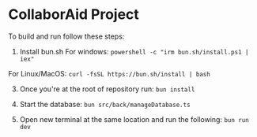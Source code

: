 # CollaborAid Project
To build and run follow these steps:

1. Install bun.sh
For windows:
`powershell -c "irm bun.sh/install.ps1 | iex"`

For Linux/MacOS:
`curl -fsSL https://bun.sh/install | bash`

3. Once you're at the root of repository run:
`bun install`

5. Start the database:
`bun src/back/manageDatabase.ts`

7. Open new terminal at the same location and run the following:
`bun run dev`
